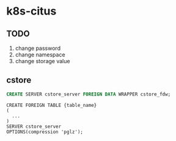 # k8s-citus

## TODO

1) change password
2) change namespace
3) change storage value

## cstore

```sql
CREATE SERVER cstore_server FOREIGN DATA WRAPPER cstore_fdw;
```

```
CREATE FOREIGN TABLE {table_name}
(
  ...
)
SERVER cstore_server
OPTIONS(compression 'pglz');
```
